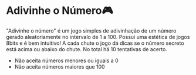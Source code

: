 # Adivinhe o Número:video_game:

"Adivinhe o número" é um jogo simples de adivinhação de um número gerado aleatoriamente no intervalo de 1 a 100. Possui uma estética de jogos 8bits e é bem intuitivo! A cada chute o jogo dá dicas se o número secreto está acima ou abaixo do chute. No total há 10 tentativas de acerto.

- Não aceita números menores ou iguais a 0 
- Não aceita números maiores que 100



